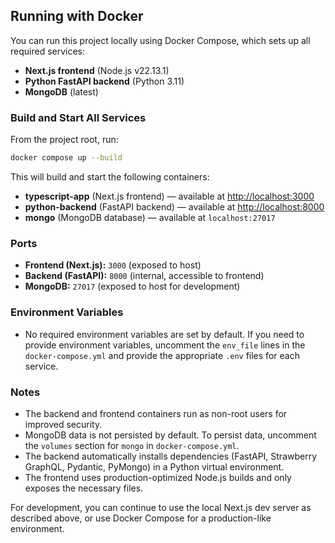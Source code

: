 ## Running with Docker

You can run this project locally using Docker Compose, which sets up all required services:

- **Next.js frontend** (Node.js v22.13.1)
- **Python FastAPI backend** (Python 3.11)
- **MongoDB** (latest)

### Build and Start All Services

From the project root, run:

```bash
docker compose up --build
```

This will build and start the following containers:

- **typescript-app** (Next.js frontend) — available at [http://localhost:3000](http://localhost:3000)
- **python-backend** (FastAPI backend) — available at [http://localhost:8000](http://localhost:8000)
- **mongo** (MongoDB database) — available at `localhost:27017`

### Ports

- **Frontend (Next.js):** `3000` (exposed to host)
- **Backend (FastAPI):** `8000` (internal, accessible to frontend)
- **MongoDB:** `27017` (exposed to host for development)

### Environment Variables

- No required environment variables are set by default. If you need to provide environment variables, uncomment the `env_file` lines in the `docker-compose.yml` and provide the appropriate `.env` files for each service.

### Notes

- The backend and frontend containers run as non-root users for improved security.
- MongoDB data is not persisted by default. To persist data, uncomment the `volumes` section for `mongo` in `docker-compose.yml`.
- The backend automatically installs dependencies (FastAPI, Strawberry GraphQL, Pydantic, PyMongo) in a Python virtual environment.
- The frontend uses production-optimized Node.js builds and only exposes the necessary files.

For development, you can continue to use the local Next.js dev server as described above, or use Docker Compose for a production-like environment.